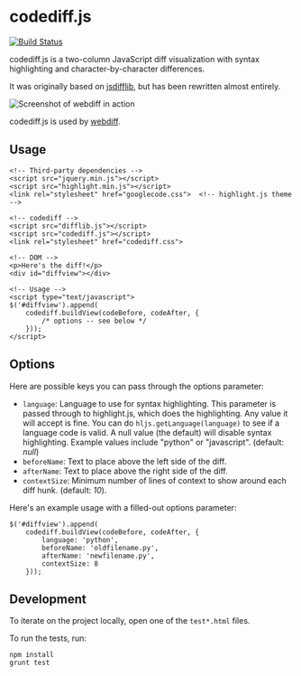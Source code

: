 # codediff.js
[![Build Status](https://travis-ci.org/danvk/codediff.js.svg?branch=master)](https://travis-ci.org/danvk/codediff.js)

codediff.js is a two-column JavaScript diff visualization with syntax highlighting and character-by-character differences.

It was originally based on [jsdifflib](https://github.com/cemerick/jsdifflib), but has been rewritten almost entirely.

![Screenshot of webdiff in action](http://www.danvk.org/webdiff.png)

codediff.js is used by [webdiff](https://github.com/danvk/webdiff).

## Usage

    <!-- Third-party dependencies -->
    <script src="jquery.min.js"></script>
    <script src="highlight.min.js"></script>
    <link rel="stylesheet" href="googlecode.css">  <!-- highlight.js theme -->
    
    <!-- codediff -->
    <script src="difflib.js"></script>
    <script src="codediff.js"></script>
    <link rel="stylesheet" href="codediff.css">

    <!-- DOM -->
    <p>Here's the diff!</p>    
    <div id="diffview"></div>

    <!-- Usage -->
    <script type="text/javascript">
    $('#diffview').append(
        codediff.buildView(codeBefore, codeAfter, {
            /* options -- see below */
        }));
    </script>

## Options

Here are possible keys you can pass through the options parameter:

* `language`: Language to use for syntax highlighting. This parameter is passed through to highlight.js, which does the highlighting. Any value it will accept is fine. You can do `hljs.getLanguage(language)` to see if a language code is valid. A null value (the default) will disable syntax highlighting. Example values include "python" or "javascript". (default: _null_)
* `beforeName`: Text to place above the left side of the diff.
* `afterName`: Text to place above the right side of the diff.
* `contextSize`: Minimum number of lines of context to show around each diff hunk. (default: _10_).

Here's an example usage with a filled-out options parameter:

    $('#diffview').append(
        codediff.buildView(codeBefore, codeAfter, {
            language: 'python',
            beforeName: 'oldfilename.py',
            afterName: 'newfilename.py',
            contextSize: 8
        }));

## Development

To iterate on the project locally, open one of the `test*.html` files.

To run the tests, run:

    npm install
    grunt test

